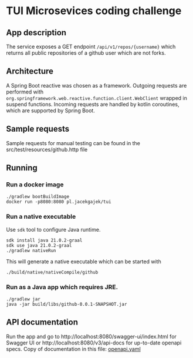 # TUI Microsevices coding challenge


## App description
The service exposes a GET endpoint `/api/v1/repos/{username}` which returns
all public repositories of a github user which are not forks.

## Architecture
A Spring Boot reactive was chosen as a framework. Outgoing requests are performed with `org.springframework.web.reactive.function.client.WebClient` wrapped in suspend functions. Incoming requests are handled by kotlin coroutines, which are supported by Spring Boot.

## Sample requests
Sample requests for manual testing can be found in the src/test/resources/github.http file

## Running

### Run a docker image

```
./gradlew bootBuildImage
docker run -p8080:8080 pl.jacekgajek/tui
```

### Run a native executable
Use `sdk` tool to configure Java runtime.

```
sdk install java 21.0.2-graal
sdk use java 21.0.2-graal
./gradlew nativeRun
```
This will generate a native executable which can be started with

```
./build/native/nativeCompile/github
```

### Run as a Java app which requires JRE.

```
./gradlew jar
java -jar build/libs/github-0.0.1-SNAPSHOT.jar
```

## API documentation

Run the app and go to http://localhost:8080/swagger-ui/index.html for Swagger UI or http://localhost:8080/v3/api-docs 
for up-to-date openapi specs. Copy of documentation in this file: [openapi.yaml](openapi.yaml)
